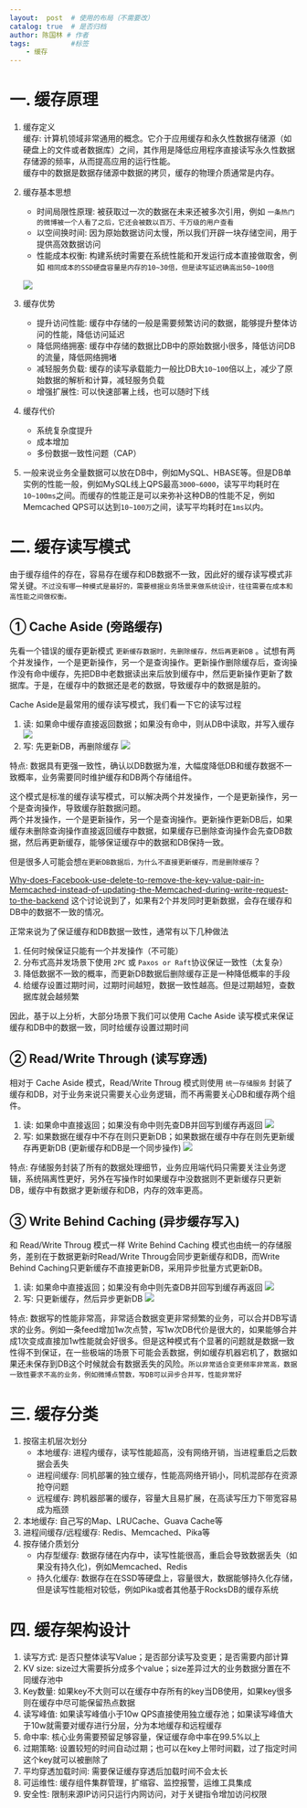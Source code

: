 ```yaml
---
layout:  post  # 使用的布局（不需要改）
catalog: true  # 是否归档
author: 陈国林 # 作者
tags:          #标签
    - 缓存
---
```


# 一. 缓存原理
1. 缓存定义  
   缓存: 计算机领域非常通用的概念。它介于应用缓存和永久性数据存储源（如硬盘上的文件或者数据库）之间，其作用是降低应用程序直接读写永久性数据存储源的频率，从而提高应用的运行性能。  
   缓存中的数据是数据存储源中数据的拷贝，缓存的物理介质通常是内存。

2. 缓存基本思想
   + 时间局限性原理: 被获取过一次的数据在未来还被多次引用，例如 `一条热门的微博被一个人看了之后，它还会被数以百万、千万级的用户查看`
   + 以空间换时间: 因为原始数据访问太慢，所以我们开辟一块存储空间，用于提供高效数据访问
   + 性能成本权衡: 构建系统时需要在系统性能和开发运行成本直接做取舍，例如 `相同成本的SSD硬盘容量是内存的10~30倍，但是读写延迟确高出50~100倍`
   
   ![](https://github.com/chenguolin/chenguolin.github.io/blob/master/data/image/cache-pyramid.png?raw=true)

3. 缓存优势
   + 提升访问性能: 缓存中存储的一般是需要频繁访问的数据，能够提升整体访问的性能，降低访问延迟
   + 降低网络拥塞: 缓存中存储的数据比DB中的原始数据小很多，降低访问DB的流量，降低网络拥堵
   + 减轻服务负载: 缓存的读写承载能力一般比DB大`10~100`倍以上，减少了原始数据的解析和计算，减轻服务负载
   + 增强扩展性: 可以快速部署上线，也可以随时下线
   
4. 缓存代价
   + 系统复杂度提升
   + 成本增加
   + 多份数据一致性问题（CAP）

5. 一般来说业务全量数据可以放在DB中，例如MySQL、HBASE等。但是DB单实例的性能一般，例如MySQL线上QPS最高`3000~6000`，读写平均耗时在`10~100ms`之间。而缓存的性能正是可以来弥补这种DB的性能不足，例如Memcached QPS可以达到`10~100万`之间，读写平均耗时在`1ms`以内。

# 二. 缓存读写模式
由于缓存组件的存在，容易存在缓存和DB数据不一致，因此好的缓存读写模式非常关键。`不过没有哪一种模式是最好的，需要根据业务场景来做系统设计，往往需要在成本和高性能之间做权衡。`

## ① Cache Aside (旁路缓存)
先看一个错误的缓存更新模式 `更新缓存数据时，先删除缓存，然后再更新DB` 。试想有两个并发操作，一个是更新操作，另一个是查询操作。更新操作删除缓存后，查询操作没有命中缓存，先把DB中老数据读出来后放到缓存中，然后更新操作更新了数据库。于是，在缓存中的数据还是老的数据，导致缓存中的数据是脏的。

Cache Aside是最常用的缓存读写模式，我们看一下它的读写过程

1. 读: 如果命中缓存直接返回数据；如果没有命中，则从DB中读取，并写入缓存
   ![](https://github.com/chenguolin/chenguolin.github.io/blob/master/data/image/cache-aside-read.png?raw=true)
2. 写: 先更新DB，再删除缓存
   ![](https://github.com/chenguolin/chenguolin.github.io/blob/master/data/image/cache-aside-update.png?raw=true)

特点: 数据具有更强一致性，确认以DB数据为准，大幅度降低DB和缓存数据不一致概率，业务需要同时维护缓存和DB两个存储组件。

这个模式是标准的缓存读写模式，可以解决两个并发操作，一个是更新操作，另一个是查询操作，导致缓存脏数据问题。  
两个并发操作，一个是更新操作，另一个是查询操作。更新操作更新DB后，如果缓存未删除查询操作直接返回缓存中数据，如果缓存已删除查询操作会先查DB数据，然后再更新缓存，能够保证缓存中的数据和DB保持一致。

但是很多人可能会想`在更新DB数据后，为什么不直接更新缓存，而是删除缓存`？

[Why-does-Facebook-use-delete-to-remove-the-key-value-pair-in-Memcached-instead-of-updating-the-Memcached-during-write-request-to-the-backend](https://www.quora.com/Why-does-Facebook-use-delete-to-remove-the-key-value-pair-in-Memcached-instead-of-updating-the-Memcached-during-write-request-to-the-backend) 这个讨论说到了，如果有2个并发同时更新数据，会存在缓存和DB中的数据不一致的情况。

正常来说为了保证缓存和DB数据一致性，通常有以下几种做法  
1. 任何时候保证只能有一个并发操作（不可能）
2. 分布式高并发场景下使用 `2PC` 或 `Paxos or Raft`协议保证一致性（太复杂）
3. 降低数据不一致的概率，而更新DB数据后删除缓存正是一种降低概率的手段
4. 给缓存设置过期时间，过期时间越短，数据一致性越高。但是过期越短，查数据库就会越频繁

因此，基于以上分析，大部分场景下我们可以使用 Cache Aside 读写模式来保证缓存和DB中的数据一致，同时给缓存设置过期时间

## ② Read/Write Through (读写穿透)
相对于 Cache Aside 模式，Read/Write Throug 模式则使用 `统一存储服务` 封装了缓存和DB，对于业务来说只需要关心业务逻辑，而不再需要关心DB和缓存两个组件。

1. 读: 如果命中直接返回；如果没有命中则先查DB并回写到缓存再返回
   ![](https://github.com/chenguolin/chenguolin.github.io/blob/master/data/image/read-write-throug-1.png?raw=true)
2. 写: 如果数据在缓存中不存在则只更新DB；如果数据在缓存中存在则先更新缓存再更新DB (更新缓存和DB是一个同步操作)
   ![](https://github.com/chenguolin/chenguolin.github.io/blob/master/data/image/read-write-throug-2.png?raw=true)
   
特点: 存储服务封装了所有的数据处理细节，业务应用端代码只需要关注业务逻辑，系统隔离性更好，另外在写操作时如果缓存中没数据则不更新缓存只更新DB，缓存中有数据才更新缓存和DB，内存的效率更高。 
   
## ③ Write Behind Caching (异步缓存写入)
和 Read/Write Throug 模式一样 Write Behind Caching 模式也由统一的存储服务，差别在于数据更新时Read/Write Throug会同步更新缓存和DB，而Write Behind Caching只更新缓存不直接更新DB，采用异步批量方式更新DB。

1. 读: 如果命中直接返回；如果没有命中则先查DB并回写到缓存再返回
   ![](https://github.com/chenguolin/chenguolin.github.io/blob/master/data/image/read-write-throug-1.png?raw=true)
2. 写: 只更新缓存，然后异步更新DB
   ![](https://github.com/chenguolin/chenguolin.github.io/blob/master/data/image/write-behind-caching.png?raw=true)

特点: 数据写的性能非常高，非常适合数据变更非常频繁的业务，可以合并DB写请求的业务。例如一条feed增加1w次点赞，写1w次DB代价是很大的，如果能够合并成1次变成直接加1w性能就会好很多。但是这种模式有个显著的问题就是数据一致性得不到保证，在一些极端的场景下可能会丢数据，例如缓存机器宕机了，数据如果还未保存到DB这个时候就会有数据丢失的风险。`所以非常适合变更频率非常高，数据一致性要求不高的业务，例如微博点赞数，写DB可以异步合并写，性能非常好`

# 三. 缓存分类
1. 按宿主机层次划分
   + 本地缓存: 进程内缓存，读写性能超高，没有网络开销，当进程重启之后数据会丢失
   + 进程间缓存: 同机部署的独立缓存，性能高网络开销小，同机混部存在资源抢夺问题
   + 远程缓存: 跨机器部署的缓存，容量大且易扩展，在高读写压力下带宽容易成为瓶颈
2. 本地缓存: 自己写的Map、LRUCache、Guava Cache等
3. 进程间缓存/远程缓存: Redis、Memcached、Pika等
4. 按存储介质划分
   + 内存型缓存: 数据存储在内存中，读写性能很高，重启会导致数据丢失（如果没有持久化)，例如Memcached、Redis
   + 持久化缓存: 数据存在在SSD等硬盘上，容量很大，数据能够持久化存储，但是读写性能相对较低，例如Pika或者其他基于RocksDB的缓存系统

# 四. 缓存架构设计
1. 读写方式: 是否只整体读写Value；是否部分读写及变更；是否需要内部计算
2. KV size: size过大需要拆分成多个value；size差异过大的业务数据分置在不同缓存池中
3. Key数量: 如果key不大则可以在缓存中存所有的key当DB使用，如果key很多则在缓存中尽可能保留热点数据
4. 读写峰值: 如果读写峰值小于10w QPS直接使用独立缓存池；如果读写峰值大于10w就需要对缓存进行分层，分为本地缓存和远程缓存
5. 命中率: 核心业务需要预留足够容量，保证缓存命中率在99.5%以上
6. 过期策略: 设置较短的时间自动过期；也可以在key上带时间戳，过了指定时间这个key就可以被删除了
7. 平均穿透加载时间: 需要保证缓存穿透后加载时间不会太长
8. 可运维性: 缓存组件集群管理，扩缩容、监控报警，运维工具集成
9. 安全性: 限制来源IP访问只运行内网访问，对于关键指令增加访问权限

